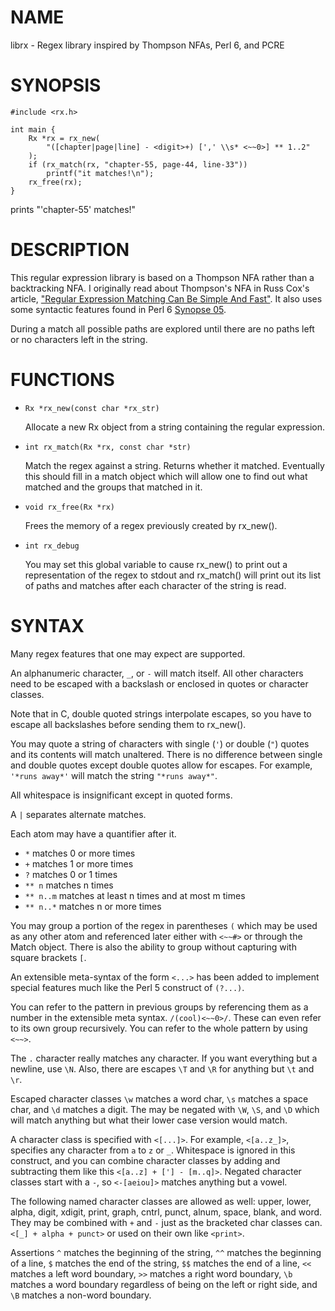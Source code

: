 NAME
====

librx - Regex library inspired by Thompson NFAs, Perl 6, and PCRE

SYNOPSIS
========

    #include <rx.h>
    
    int main {
        Rx *rx = rx_new(
            "([chapter|page|line] - <digit>+) [',' \\s* <~~0>] ** 1..2"
        );
        if (rx_match(rx, "chapter-55, page-44, line-33"))
            printf("it matches!\n");
        rx_free(rx);
    }

prints "'chapter-55' matches!"

DESCRIPTION
===========

This regular expression library is based on a Thompson NFA rather than a
backtracking NFA. I originally read about Thompson's NFA in Russ Cox's article,
["Regular Expression Matching Can Be Simple And Fast"][rsc]. It also uses some
syntactic features found in Perl 6 [Synopse 05][s5].

[rsc]: http://swtch.com/~rsc/regexp/regexp1.html
[s5]: http://perlcabal.org/syn/S05.html

During a match all possible paths are explored until there are no paths left or
no characters left in the string.

FUNCTIONS
=========

-   ``Rx *rx_new(const char *rx_str)``

    Allocate a new Rx object from a string containing the regular expression.

-   ``int rx_match(Rx *rx, const char *str)``

    Match the regex against a string. Returns whether it matched. Eventually
    this should fill in a match object which will allow one to find out what
    matched and the groups that matched in it.

-   ``void rx_free(Rx *rx)``

    Frees the memory of a regex previously created by rx_new().

-   ``int rx_debug``

    You may set this global variable to cause rx_new() to print out a
    representation of the regex to stdout and rx_match() will print out its
    list of paths and matches after each character of the string is read.

SYNTAX
======

Many regex features that one may expect are supported.

An alphanumeric character, ``_``, or ``-`` will match itself. All other
characters need to be escaped with a backslash or enclosed in quotes or
character classes.

Note that in C, double quoted strings interpolate escapes, so you have to
escape all backslashes before sending them to rx_new().

You may quote a string of characters with single (``'``) or double (``"``)
quotes and its contents will match unaltered. There is no difference between
single and double quotes except double quotes allow for escapes. For example,
``'*runs away*'`` will match the string ``"*runs away*"``.

All whitespace is insignificant except in quoted forms.

A ``|`` separates alternate matches.

Each atom may have a quantifier after it.

-   ``*`` matches 0 or more times
-   ``+`` matches 1 or more times
-   ``?`` matches 0 or 1 times
-   ``** n`` matches n times
-   ``** n..m`` matches at least n times and at most m times
-   ``** n..*`` matches n or more times

You may group a portion of the regex in parentheses ``(`` which may be used as
any other atom and referenced later either with ``<~~#>`` or through the Match
object. There is also the ability to group without capturing with square
brackets ``[``.

An extensible meta-syntax of the form ``<...>`` has been added to implement
special features much like the Perl 5 construct of ``(?...)``.

You can refer to the pattern in previous groups by referencing them as a number
in the extensible meta syntax. ``/(cool)<~~0>/``. These can even refer to its
own group recursively. You can refer to the whole pattern by using ``<~~>``.

The ``.`` character really matches any character. If you want everything but a
newline, use ``\N``. Also, there are escapes ``\T`` and ``\R`` for anything but
``\t`` and ``\r``.

Escaped character classes ``\w`` matches a word char, ``\s`` matches a space
char, and ``\d`` matches a digit. The may be negated with ``\W``, ``\S``, and
``\D`` which will match anything but what their lower case version would match.

A character class is specified with ``<[...]>``. For example, ``<[a..z_]>``,
specifies any character from ``a`` to ``z`` or ``_``. Whitespace is ignored in
this construct, and you can combine character classes by adding and subtracting
them like this ``<[a..z] + ['] - [m..q]>``. Negated character classes start
with a ``-``, so ``<-[aeiou]>`` matches anything but a vowel.

The following named character classes are allowed as well: upper, lower, alpha,
digit, xdigit, print, graph, cntrl, punct, alnum, space, blank, and word. They
may be combined with ``+`` and ``-`` just as the bracketed char classes can.
``<[_] + alpha + punct>`` or used on their own like ``<print>``.

Assertions ``^`` matches the beginning of the string, ``^^`` matches the
beginning of a line, ``$`` matches the end of the string, ``$$`` matches the
end of a line, ``<<`` matches a left word boundary, ``>>`` matches a right word
boundary, ``\b`` matches a word boundary regardless of being on the left or
right side, and ``\B`` matches a non-word boundary.

